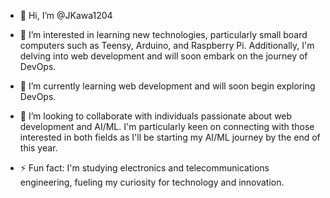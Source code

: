 - 👋 Hi, I’m @JKawa1204
  
- 👀  I’m interested in learning new technologies, particularly small board computers such as Teensy, Arduino, and Raspberry Pi. Additionally, I'm delving into web development and will soon embark on the journey of DevOps.
  
- 🌱  I’m currently learning web development and will soon begin exploring DevOps.
  
- 💞️ I’m looking to collaborate with individuals passionate about web development and AI/ML. I'm particularly keen on connecting with those interested in both fields as I'll be starting my AI/ML journey by the end of this year.
  
- ⚡ Fun fact: I'm studying electronics and telecommunications engineering, fueling my curiosity for technology and innovation.

<!---
JKawa1204/JKawa1204 is a ✨ special ✨ repository because its `README.md` (this file) appears on your GitHub profile.
You can click the Preview link to take a look at your changes.
--->
